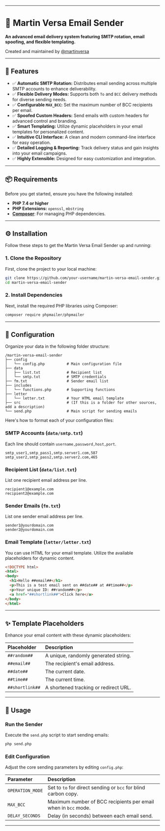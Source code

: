 -----

# 🔮 Martin Versa Email Sender

**An advanced email delivery system featuring SMTP rotation, email spoofing, and flexible templating.**

Created and maintained by [@martinversa](https://t.me/martinversa)


-----

## 🚀 Features

  * ✅ **Automatic SMTP Rotation:** Distributes email sending across multiple SMTP accounts to enhance deliverability.
  * ✅ **Flexible Delivery Modes:** Supports both `To` and `BCC` delivery methods for diverse sending needs.
  * ✅ **Configurable `MAX_BCC`:** Set the maximum number of BCC recipients per email.
  * ✅ **Spoofed Custom Headers:** Send emails with custom headers for advanced control and branding.
  * ✅ **Smart Templating:** Utilize dynamic placeholders in your email templates for personalized content.
  * ✅ **Intuitive CLI Interface:** A clean and modern command-line interface for easy operation.
  * ✅ **Detailed Logging & Reporting:** Track delivery status and gain insights into your email campaigns.
  * ✅ **Highly Extensible:** Designed for easy customization and integration.

-----

## 📦 Requirements

Before you get started, ensure you have the following installed:

  * **PHP 7.4 or higher**
  * **PHP Extensions:** `openssl`, `mbstring`
  * **[Composer](https://getcomposer.org/)**: For managing PHP dependencies.

-----

## ⚙️ Installation

Follow these steps to get the Martin Versa Email Sender up and running:

### 1\. Clone the Repository

First, clone the project to your local machine:

```bash
git clone https://github.com/your-username/martin-versa-email-sender.git
cd martin-versa-email-sender
```

### 2\. Install Dependencies

Next, install the required PHP libraries using Composer:

```bash
composer require phpmailer/phpmailer
```

-----

## 📁 Configuration

Organize your data in the following folder structure:

```
/martin-versa-email-sender
├── config
│   └── config.php          # Main configuration file
├── data
│   ├── list.txt            # Recipient list
│   └── smtp.txt            # SMTP credentials
├── fm.txt                  # Sender email list
├── includes
│   └── functions.php       # Supporting functions
├── letter
│   └── letter.txt          # Your HTML email template
├── src                     # (If this is a folder for other sources, add a description)
└── send.php                # Main script for sending emails
```

Here's how to format each of your configuration files:

### SMTP Accounts (`data/smtp.txt`)

Each line should contain `username,password,host,port`.

```
smtp_user1,smtp_pass1,smtp.server1.com,587
smtp_user2,smtp_pass2,smtp.server2.com,465
```

### Recipient List (`data/list.txt`)

List one recipient email address per line.

```
recipient1@example.com
recipient2@example.com
```

### Sender Emails (`fm.txt`)

List one sender email address per line.

```
sender1@yourdomain.com
sender2@yourdomain.com
```

### Email Template (`letter/letter.txt`)

You can use HTML for your email template. Utilize the available placeholders for dynamic content.

```html
<!DOCTYPE html>
<html>
<body>
  <h1>Hello ##email##</h1>
  <p>This is a test email sent on ##date## at ##time##</p>
  <p>Your unique ID: ##random##</p>
  <a href="##shortlink##">Click here</a>
</body>
</html>
```

-----

## ✨ Template Placeholders

Enhance your email content with these dynamic placeholders:

| Placeholder     | Description                      |
| :-------------- | :------------------------------- |
| `##random##`    | A unique, randomly generated string. |
| `##email##`     | The recipient's email address.   |
| `##date##`      | The current date.                |
| `##time##`      | The current time.                |
| `##shortlink##` | A shortened tracking or redirect URL. |

-----

## 🚀 Usage

### Run the Sender

Execute the `send.php` script to start sending emails:

```bash
php send.php
```

### Edit Configuration

Adjust the core sending parameters by editing `config.php`:

| Parameter       | Description                                  |
| :-------------- | :------------------------------------------- |
| `OPERATION_MODE`| Set to `to` for direct sending or `bcc` for blind carbon copy. |
| `MAX_BCC`       | Maximum number of BCC recipients per email when in `bcc` mode. |
| `DELAY_SECONDS` | Delay (in seconds) between each email send.  |

-----
